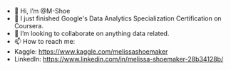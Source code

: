 - 👋 Hi, I’m @M-Shoe
- 🌱 I just finished Google's Data Analytics Specialization Certification on Coursera. 
- 💞️ I’m looking to collaborate on anything data related.
- 📫 How to reach me:
-  Kaggle: https://www.kaggle.com/melissashoemaker
-  LinkedIn: https://www.linkedin.com/in/melissa-shoemaker-28b34128b/

<!---
M-Shoe/M-Shoe is a ✨ special ✨ repository because its `README.md` (this file) appears on your GitHub profile.
You can click the Preview link to take a look at your changes.
--->
